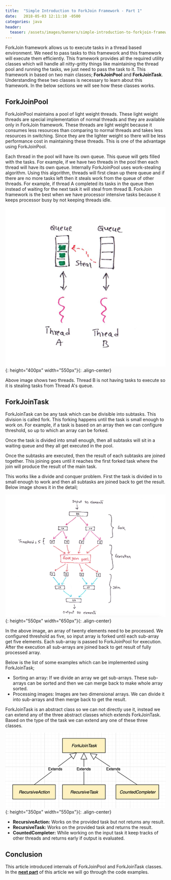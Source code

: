 ```yaml
---
title:  "Simple Introduction to ForkJoin Framework - Part 1"
date:   2018-05-03 12:11:10 -0500
categories: java
header:
  teaser: /assets/images/banners/simple-introduction-to-forkjoin-framework-part1.png
---
```


ForkJoin framework allows us to execute tasks in a thread based environment. We need to pass tasks to this framework and this framework will execute them efficiently. This framework provides all the required utility classes which will handle all nitty-gritty things like maintaining the thread pool and running the tasks, we just need to pass the task to it. This framework in based on two main classes; **ForkJoinPool** and **ForkJoinTask**. Understanding these two classes is necessary to learn about this framework. In the below sections we will see how these classes works.

## ForkJoinPool

ForkJoinPool maintains a pool of light weight threads. These light weight threads are special implementation of normal threads and they are available only in ForkJoin framework. These threads are light weight because it consumes less resources than comparing to normal threads and takes less resources in switching. Since they are the lighter weight so there will be less performance cost in maintaining these threads. This is one of the advantage using ForkJoinPool.

Each thread in the pool will have its own queue. This queue will gets filled with the tasks. For example, if we have two threads in the pool then each thread will have its own queue. Internally ForkJoinPool uses work-stealing algorithm. Using this algorithm, threads will first clean up there queue and if there are no more tasks left then it steals work from the queue of other threads. For example, if thread A completed its tasks in the queue then instead of waiting for the next task it will steal from thread B. ForkJoin framework is the best when we have processor intensive tasks because it keeps processor busy by not keeping threads idle.

![Fork Join pool threads](/assets/images/posts/fork-joi-pool-threads.png){: height="400px" width="550px"}{: .align-center}

Above image shows two threads. Thread B is not having tasks to execute so it is stealing tasks from Thread A's queue.

## ForkJoinTask

ForkJoinTask can be any task which can be divisible into subtasks. This division is called fork. This forking happens until the task is small enough to work on. For example, if a task is based on an array then we can configure threshold, so up to which an array can be forked. 

Once the task is divided into small enough, then all subtasks will sit in a waiting queue and they all get executed in the pool.

Once the subtasks are executed, then the result of each subtasks are joined together. This joining goes until it reaches the first forked task where the join will produce the result of the main task.

This works like a divide and conquer problem. First the task is divided in to small enough to work and then all subtasks are joined back to get the result. Below image shows it in the detail;

![Fork Join framework task execution](/assets/images/posts/fork-join-execution.png){: height="550px" width="650px"}{: .align-center}

In the above image, an array of twenty elements need to be processed. We configured threshold as five, so input array is forked until each sub-array get five elements. Each sub-array is passed to ForkJoinPool for execution. After the execution all sub-arrays are joined back to get result of fully processed array.

Below is the list of some examples which can be implemented using ForkJoinTask;

* Sorting an array: If we divide an array we get sub-arrays. These sub-arrays can be sorted and then we can merge back to make whole array sorted.
* Processing images: Images are two dimensional arrays. We can divide it into sub-arrays and then merge back to get the result.

ForkJoinTask is an abstract class so we can not directly use it, instead we can extend any of the three abstract classes which extends ForkJoinTask. Based on the type of the task we can extend any one of these three classes.

![Fork Join task classes](/assets/images/posts/forkjointask-classes.png){: height="350px" width="550px"}{: .align-center}

* **RecursiveAction:** Works on the provided task but not returns any result.
* **RecursiveTask:** Works on the provided task and returns the result.
* **CountedCompleter:** While working on the input task it keep tracks of other threads and returns early if output is evaluated.

## Conclusion

This article introduced internals of ForkJoinPool and ForkJoinTask classes. In the **[next part](/java/2018/05/03/simple-introduction-to-forkjoin-framework-part2.html)** of this article we will go through the code examples.